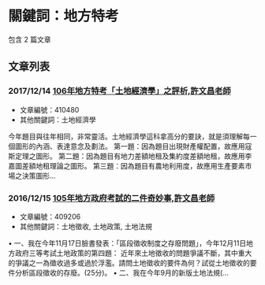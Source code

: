 # 關鍵詞：地方特考

包含 2 篇文章

## 文章列表

### 2017/12/14 [106年地方特考「土地經濟學」之評析,許文昌老師](../../articles/410480_106%E5%B9%B4%E5%9C%B0%E6%96%B9%E7%89%B9%E8%80%83%E3%80%8C%E5%9C%9F%E5%9C%B0%E7%B6%93%E6%BF%9F%E5%AD%B8%E3%80%8D%E4%B9%8B%E8%A9%95%E6%9E%90%2C%E8%A8%B1%E6%96%87%E6%98%8C%E8%80%81%E5%B8%AB.md)
- 文章編號：410480
- 其他關鍵詞：土地經濟學

今年題目與往年相同，非常靈活。土地經濟學這科拿高分的要訣，就是須理解每一個圖形的內涵、表達意念及劃法。 第一題：因為題目出現財產權配置，故應用寇斯定理之圖形。 第二題：因為題目有地力差額地租及集約度差額地租，故應用李嘉圖差額地租理論之圖形。 第三題：因為題目有農地利用度，故應用生產要素市場之決策圖形...

### 2016/12/15 [105年地方政府考試的二件奇妙事,許文昌老師](../../articles/409206_105%E5%B9%B4%E5%9C%B0%E6%96%B9%E6%94%BF%E5%BA%9C%E8%80%83%E8%A9%A6%E7%9A%84%E4%BA%8C%E4%BB%B6%E5%A5%87%E5%A6%99%E4%BA%8B%2C%E8%A8%B1%E6%96%87%E6%98%8C%E8%80%81%E5%B8%AB.md)
- 文章編號：409206
- 其他關鍵詞：土地徵收, 土地政策, 土地法規

• 一、我在今年11月17日臉書發表：「區段徵收制度之存廢問題」，今年12月11日地方政府三等考試土地政策的第四題： 近年來土地徵收的問題爭議不斷，其中重大的爭議之一為徵收過多或過於浮濫。請問土地徵收的要件為何？試從土地徵收的要件分析區段徵收的存廢。(25分)。 • 二、我在今年9月的新版土地法規(...
